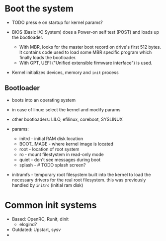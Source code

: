 # Boot the system

* TODO press e on startup for kernel params?

* BIOS (Basic I/O System) does a Power-on self test (POST) and loads up the
  bootloader.
     * With MBR, looks for the master boot record on drive's first 512 bytes. It
       contains code used to load some MBR specific program which finally loads
       the bootloader.
     * With GPT, UEFI ("Unified extensible firmware interface") is used.
* Kernel initializes devices, memory and `init` process

## Bootloader

* boots into an operating system
* in case of linux: select the kernel and modify params
* other bootloaders: LILO, efilinux, coreboot, SYSLINUX
* params:
    * initrd - initial RAM disk location
    * BOOT_IMAGE - where kernel image is located
    * root - location of root system
    * ro - mount filestystem in read-only mode
    * quiet - don't see messages during boot
    * splash - # TODO splash screen?

* initramfs - temporary root filesystem built into the kernel to load the
necessary drivers for the real root filesystem. this was previously handled by
`initrd` (initial ram disk)

# Common init systems

* Based: OpenRC, Runit, dinit
    * elogind?
* Outdated: Upstart, sysv
*
